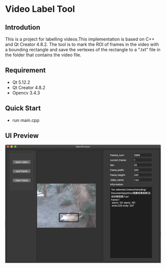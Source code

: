 # Video Label Tool #

## Introdution
This is a project for labelling videos.This implementation is based on C++ and Qt Creator 4.8.2. The tool is to mark the ROI  of frames in the video with a bounding rectangle and save the vertexes of the rectangle to a ".txt" file in the folder that contains the video file.

## Requirement
- Qt 5.12.2
- Qt Creator 4.8.2
- Opencv 3.4.3

## Quick Start

- run main.cpp

## UI Preview
![index](https://github.com/Mirrorcyj/video-label-tool/raw/master/UI/video_label_tool.png)



